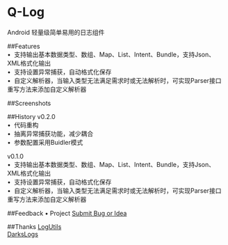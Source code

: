 # Q-Log
Android 轻量级简单易用的日志组件

##Features  
•  支持输出基本数据类型、数组、Map、List、Intent、Bundle，支持Json、XML格式化输出  
•  支持设置异常捕获，自动格式化保存  
•  自定义解析器，当输入类型无法满足需求时或无法解析时，可实现Parser接口重写方法来添加自定义解析器  

##Screenshots


##History
v0.2.0  
•  代码重构  
•  抽离异常捕获功能，减少耦合  
•  参数配置采用Buidler模式  

v0.1.0  
•  支持输出基本数据类型、数组、Map、List、Intent、Bundle，支持Json、XML格式化输出  
•  支持设置异常捕获，自动格式化保存  
•  自定义解析器，当输入类型无法满足需求时或无法解析时，可实现Parser接口重写方法来添加自定义解析器

##Feedback
•  Project  [Submit Bug or Idea](https://github.com/DesignQu/Tool-Log/issues)   

##Thanks
[LogUtils](https://github.com/pengwei1024/LogUtils)  
[DarksLogs](https://github.com/liulhdarks/darks-logs)
